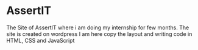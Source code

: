 # AssertIT
The Site of AssertIT where i am doing my internship for few months. The site is created on wordpress I am here copy the layout and writing code in HTML, CSS and JavaScript
